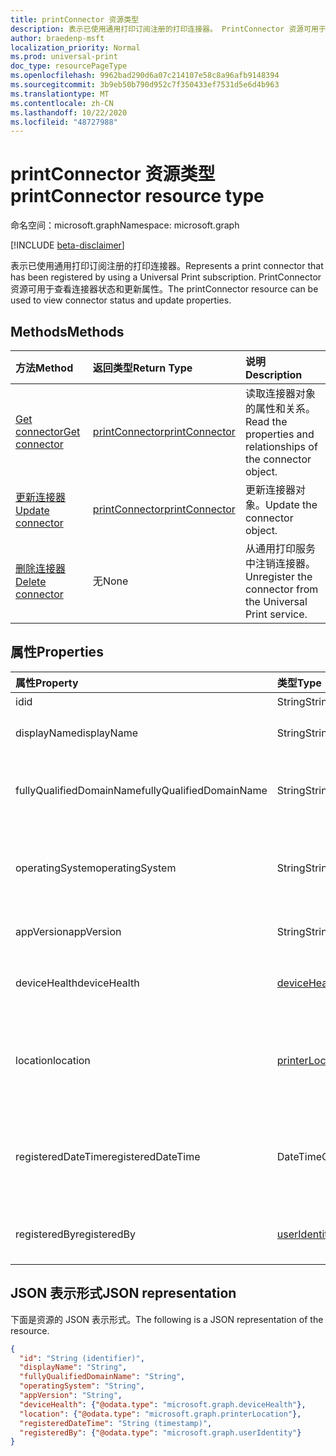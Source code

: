 ```yaml
---
title: printConnector 资源类型
description: 表示已使用通用打印订阅注册的打印连接器。 PrintConnector 资源可用于查看连接器状态和更新属性。
author: braedenp-msft
localization_priority: Normal
ms.prod: universal-print
doc_type: resourcePageType
ms.openlocfilehash: 9962bad290d6a07c214107e58c8a96afb9148394
ms.sourcegitcommit: 3b9eb50b790d952c7f350433ef7531d5e6d4b963
ms.translationtype: MT
ms.contentlocale: zh-CN
ms.lasthandoff: 10/22/2020
ms.locfileid: "48727988"
---
```

# <a name="printconnector-resource-type"></a><span data-ttu-id="fa0ca-104">printConnector 资源类型</span><span class="sxs-lookup"><span data-stu-id="fa0ca-104">printConnector resource type</span></span>

<span data-ttu-id="fa0ca-105">命名空间：microsoft.graph</span><span class="sxs-lookup"><span data-stu-id="fa0ca-105">Namespace: microsoft.graph</span></span>

[!INCLUDE [beta-disclaimer](../../includes/beta-disclaimer.md)]

<span data-ttu-id="fa0ca-106">表示已使用通用打印订阅注册的打印连接器。</span><span class="sxs-lookup"><span data-stu-id="fa0ca-106">Represents a print connector that has been registered by using a Universal Print subscription.</span></span> <span data-ttu-id="fa0ca-107">PrintConnector 资源可用于查看连接器状态和更新属性。</span><span class="sxs-lookup"><span data-stu-id="fa0ca-107">The printConnector resource can be used to view connector status and update properties.</span></span>

## <a name="methods"></a><span data-ttu-id="fa0ca-108">Methods</span><span class="sxs-lookup"><span data-stu-id="fa0ca-108">Methods</span></span>

| <span data-ttu-id="fa0ca-109">方法</span><span class="sxs-lookup"><span data-stu-id="fa0ca-109">Method</span></span>       | <span data-ttu-id="fa0ca-110">返回类型</span><span class="sxs-lookup"><span data-stu-id="fa0ca-110">Return Type</span></span> | <span data-ttu-id="fa0ca-111">说明</span><span class="sxs-lookup"><span data-stu-id="fa0ca-111">Description</span></span> |
|:-------------|:------------|:------------|
| [<span data-ttu-id="fa0ca-112">Get connector</span><span class="sxs-lookup"><span data-stu-id="fa0ca-112">Get connector</span></span>](../api/printconnector-get.md) | [<span data-ttu-id="fa0ca-113">printConnector</span><span class="sxs-lookup"><span data-stu-id="fa0ca-113">printConnector</span></span>](printconnector.md) | <span data-ttu-id="fa0ca-114">读取连接器对象的属性和关系。</span><span class="sxs-lookup"><span data-stu-id="fa0ca-114">Read the properties and relationships of the connector object.</span></span> |
| [<span data-ttu-id="fa0ca-115">更新连接器</span><span class="sxs-lookup"><span data-stu-id="fa0ca-115">Update connector</span></span>](../api/printconnector-update.md) | [<span data-ttu-id="fa0ca-116">printConnector</span><span class="sxs-lookup"><span data-stu-id="fa0ca-116">printConnector</span></span>](printconnector.md) | <span data-ttu-id="fa0ca-117">更新连接器对象。</span><span class="sxs-lookup"><span data-stu-id="fa0ca-117">Update the connector object.</span></span> |
| [<span data-ttu-id="fa0ca-118">删除连接器</span><span class="sxs-lookup"><span data-stu-id="fa0ca-118">Delete connector</span></span>](../api/printconnector-delete.md) | <span data-ttu-id="fa0ca-119">无</span><span class="sxs-lookup"><span data-stu-id="fa0ca-119">None</span></span> | <span data-ttu-id="fa0ca-120">从通用打印服务中注销连接器。</span><span class="sxs-lookup"><span data-stu-id="fa0ca-120">Unregister the connector from the Universal Print service.</span></span> |

## <a name="properties"></a><span data-ttu-id="fa0ca-121">属性</span><span class="sxs-lookup"><span data-stu-id="fa0ca-121">Properties</span></span>
| <span data-ttu-id="fa0ca-122">属性</span><span class="sxs-lookup"><span data-stu-id="fa0ca-122">Property</span></span>     | <span data-ttu-id="fa0ca-123">类型</span><span class="sxs-lookup"><span data-stu-id="fa0ca-123">Type</span></span>        | <span data-ttu-id="fa0ca-124">说明</span><span class="sxs-lookup"><span data-stu-id="fa0ca-124">Description</span></span> |
|:-------------|:------------|:------------|
|<span data-ttu-id="fa0ca-125">id</span><span class="sxs-lookup"><span data-stu-id="fa0ca-125">id</span></span>|<span data-ttu-id="fa0ca-126">String</span><span class="sxs-lookup"><span data-stu-id="fa0ca-126">String</span></span>| <span data-ttu-id="fa0ca-127">只读。</span><span class="sxs-lookup"><span data-stu-id="fa0ca-127">Read-only.</span></span>|
|<span data-ttu-id="fa0ca-128">displayName</span><span class="sxs-lookup"><span data-stu-id="fa0ca-128">displayName</span></span>|<span data-ttu-id="fa0ca-129">String</span><span class="sxs-lookup"><span data-stu-id="fa0ca-129">String</span></span>|<span data-ttu-id="fa0ca-130">连接器的名称。</span><span class="sxs-lookup"><span data-stu-id="fa0ca-130">The name of the connector.</span></span>|
|<span data-ttu-id="fa0ca-131">fullyQualifiedDomainName</span><span class="sxs-lookup"><span data-stu-id="fa0ca-131">fullyQualifiedDomainName</span></span>|<span data-ttu-id="fa0ca-132">String</span><span class="sxs-lookup"><span data-stu-id="fa0ca-132">String</span></span>|<span data-ttu-id="fa0ca-133">连接器计算机的主机名。</span><span class="sxs-lookup"><span data-stu-id="fa0ca-133">The connector machine's hostname.</span></span>|
|<span data-ttu-id="fa0ca-134">operatingSystem</span><span class="sxs-lookup"><span data-stu-id="fa0ca-134">operatingSystem</span></span>|<span data-ttu-id="fa0ca-135">String</span><span class="sxs-lookup"><span data-stu-id="fa0ca-135">String</span></span>|<span data-ttu-id="fa0ca-136">连接器计算机的操作系统版本。</span><span class="sxs-lookup"><span data-stu-id="fa0ca-136">The connector machine's operating system version.</span></span>|
|<span data-ttu-id="fa0ca-137">appVersion</span><span class="sxs-lookup"><span data-stu-id="fa0ca-137">appVersion</span></span>|<span data-ttu-id="fa0ca-138">String</span><span class="sxs-lookup"><span data-stu-id="fa0ca-138">String</span></span>|<span data-ttu-id="fa0ca-139">连接器的版本。</span><span class="sxs-lookup"><span data-stu-id="fa0ca-139">The connector's version.</span></span>|
|<span data-ttu-id="fa0ca-140">deviceHealth</span><span class="sxs-lookup"><span data-stu-id="fa0ca-140">deviceHealth</span></span>|[<span data-ttu-id="fa0ca-141">deviceHealth</span><span class="sxs-lookup"><span data-stu-id="fa0ca-141">deviceHealth</span></span>](devicehealth.md)|<span data-ttu-id="fa0ca-142">连接器的设备运行状况。</span><span class="sxs-lookup"><span data-stu-id="fa0ca-142">The connector's device health.</span></span>|
|<span data-ttu-id="fa0ca-143">location</span><span class="sxs-lookup"><span data-stu-id="fa0ca-143">location</span></span>|[<span data-ttu-id="fa0ca-144">printerLocation</span><span class="sxs-lookup"><span data-stu-id="fa0ca-144">printerLocation</span></span>](printerlocation.md)|<span data-ttu-id="fa0ca-145">连接器的物理位置和/或组织位置。</span><span class="sxs-lookup"><span data-stu-id="fa0ca-145">The physical and/or organizational location of the connector.</span></span>|
|<span data-ttu-id="fa0ca-146">registeredDateTime</span><span class="sxs-lookup"><span data-stu-id="fa0ca-146">registeredDateTime</span></span>|<span data-ttu-id="fa0ca-147">DateTimeOffset</span><span class="sxs-lookup"><span data-stu-id="fa0ca-147">DateTimeOffset</span></span>|<span data-ttu-id="fa0ca-148">注册连接器时的 DateTimeOffset。</span><span class="sxs-lookup"><span data-stu-id="fa0ca-148">The DateTimeOffset when the connector was registered.</span></span>|
|<span data-ttu-id="fa0ca-149">registeredBy</span><span class="sxs-lookup"><span data-stu-id="fa0ca-149">registeredBy</span></span>|[<span data-ttu-id="fa0ca-150">userIdentity</span><span class="sxs-lookup"><span data-stu-id="fa0ca-150">userIdentity</span></span>](useridentity.md)|<span data-ttu-id="fa0ca-151">注册了连接器的用户。</span><span class="sxs-lookup"><span data-stu-id="fa0ca-151">The user who registered the connector.</span></span>|

## <a name="json-representation"></a><span data-ttu-id="fa0ca-152">JSON 表示形式</span><span class="sxs-lookup"><span data-stu-id="fa0ca-152">JSON representation</span></span>

<span data-ttu-id="fa0ca-153">下面是资源的 JSON 表示形式。</span><span class="sxs-lookup"><span data-stu-id="fa0ca-153">The following is a JSON representation of the resource.</span></span>

<!-- {
  "blockType": "resource",
  "optionalProperties": [

  ],
  "@odata.type": "microsoft.graph.printConnector"
}-->

```json
{
  "id": "String (identifier)",
  "displayName": "String",
  "fullyQualifiedDomainName": "String",
  "operatingSystem": "String",
  "appVersion": "String",
  "deviceHealth": {"@odata.type": "microsoft.graph.deviceHealth"},
  "location": {"@odata.type": "microsoft.graph.printerLocation"},
  "registeredDateTime": "String (timestamp)",
  "registeredBy": {"@odata.type": "microsoft.graph.userIdentity"}
}
```

<!-- uuid: 8fcb5dbc-d5aa-4681-8e31-b001d5168d79
2015-10-25 14:57:30 UTC -->
<!-- {
  "type": "#page.annotation",
  "description": "printConnector resource",
  "keywords": "",
  "section": "documentation",
  "tocPath": ""
}-->


